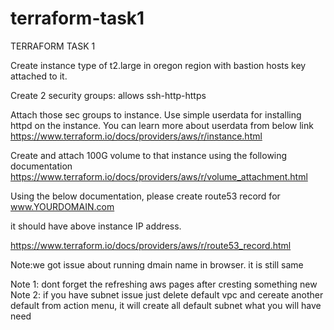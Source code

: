 # terraform-task1
TERRAFORM TASK 1

Create instance type of t2.large in oregon region with bastion hosts key attached to it.

Create 2 security groups: allows ssh-http-https

Attach those sec groups to instance. Use simple userdata for installing httpd on the instance. You can learn more about userdata from below link https://www.terraform.io/docs/providers/aws/r/instance.html

Create and attach 100G volume to that instance using the following documentation https://www.terraform.io/docs/providers/aws/r/volume_attachment.html

Using the below documentation, please create route53 record for www.YOURDOMAIN.com

it should have above instance IP address.

https://www.terraform.io/docs/providers/aws/r/route53_record.html

Note:we got issue about running dmain name in browser. it is still same

Note 1: dont forget the refreshing aws pages after cresting something new Note 2: if you have subnet issue just delete default vpc and cereate another default from action menu, it will create all default subnet what you will have need
